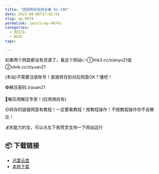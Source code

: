 ```yaml
---
title: "困困狗短视频合集 91-190"
date: 2025-08-06T17:02:56
slug: wp-9874
permalink: /posts/wp-9874/
categories:
  - 其它📺
  - BG📺
tags:

---
```


如果两个网盘都没有资源了，看这个网站👉①link3.cc/xianyu21或②vlink.cc/ziyuan21

(本站)不需要注册账号！直接转存到对应网盘OK？懂吧！

🟢解压密码:ziyuan21

🔵解压用解压专家！(应用商店有)

🟡转存的链接网盘有教程！一定要看教程！按教程操作！不按教程操作你不会解压！

💰🈶能力的宝，可以点左下角赞赏支持一下网站运行

## 📦 下载链接
- [迅雷云盘](https://blziyuan21.com/pay-download/9874?key=d697c05ecb&down_id=0)
- [本地下载](https://blziyuan21.com/pay-download/9874?key=d697c05ecb&down_id=1)

